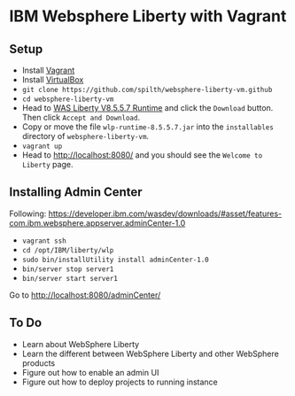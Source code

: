 # IBM Websphere Liberty with Vagrant

## Setup

- Install [Vagrant](https://www.vagrantup.com/)
- Install [VirtualBox](https://www.virtualbox.org/wiki/Downloads)
- `git clone https://github.com/spilth/websphere-liberty-vm.github` 
- `cd websphere-liberty-vm`
- Head to [WAS Liberty V8.5.5.7 Runtime](https://developer.ibm.com/wasdev/downloads/#asset/runtimes-8.5.5-wlp-runtime) and click the `Download` button. Then click `Accept and Download`.
- Copy or move the file `wlp-runtime-8.5.5.7.jar` into the `installables` directory of `websphere-liberty-vm`.
- `vagrant up`
- Head to <http://localhost:8080/> and you should see the `Welcome to Liberty` page.

## Installing Admin Center

Following: <https://developer.ibm.com/wasdev/downloads/#asset/features-com.ibm.websphere.appserver.adminCenter-1.0>

- `vagrant ssh`
- `cd /opt/IBM/liberty/wlp`
- `sudo bin/installUtility install adminCenter-1.0`
- `bin/server stop server1`
- `bin/server start server1`

Go to <http://localhost:8080/adminCenter/>


## To Do

- Learn about WebSphere Liberty
- Learn the different between WebSphere Liberty and other WebSphere products
- Figure out how to enable an admin UI
- Figure out how to deploy projects to running instance

